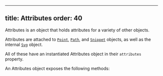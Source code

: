 ***

title: Attributes
order: 40
---------

Attributes is an object that holds attributes for a variety of other objects.

Attributes are attached to [`Point`](/reference/api/point), [`Path`](/reference/api/path), and [`Snippet`](/reference/api/snippet) objects,
as well as the internal [`Svg`](/reference/api/svg) object.

All of these have an instantiated Attributes object in their `attributes` property.

An Attributes object exposes the following methods:

<ReadMore list />
